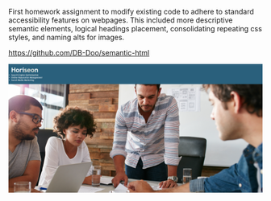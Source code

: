 First homework assignment to modify existing code to adhere to standard accessibility features on webpages. This included more descriptive semantic elements, logical headings placement, consolidating repeating css styles, and naming alts for images. 

https://github.com/DB-Doo/semantic-html

<img src="./assets/pic.png"/>